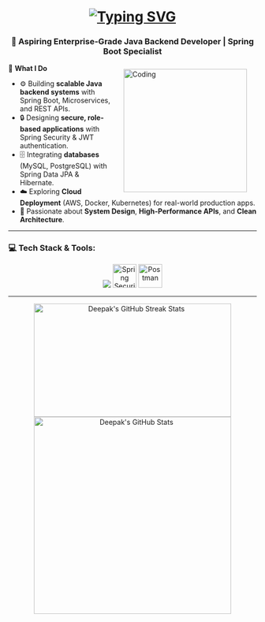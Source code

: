 <h1 align="center">
  <a href="https://git.io/typing-svg">
    <img src="https://readme-typing-svg.herokuapp.com?font=Fira+Code&size=28&duration=3000&pause=1000&color=00C4FF&center=true&vCenter=true&width=500&lines=Hi+%F0%9F%91%8B%2C+I'm+Deepak" alt="Typing SVG" />
  </a>
</h1>
<h3 align="center">🏢 Aspiring Enterprise-Grade Java Backend Developer | Spring Boot Specialist</h3>


<img align="right" alt="Coding" width="250" 
     src="https://mir-s3-cdn-cf.behance.net/project_modules/hd/06f21a161921919.63cd7887d0a70.gif" 
     hspace="20" vspace="10">

💼 **What I Do**  
- ⚙️ Building **scalable Java backend systems** with Spring Boot, Microservices, and REST APIs.  
- 🔒 Designing **secure, role-based applications** with Spring Security & JWT authentication.  
- 🗄️ Integrating **databases** (MySQL, PostgreSQL) with Spring Data JPA & Hibernate.  
- ☁️ Exploring **Cloud Deployment** (AWS, Docker, Kubernetes) for real-world production apps.  
- 🧠 Passionate about **System Design**, **High-Performance APIs**, and **Clean Architecture**.  
 

---

<h3 align="left">💻 Tech Stack & Tools:</h3>

<div align="center">

<!-- From skillicons.dev -->
<img src="https://skillicons.dev/icons?i=java,spring,mysql,html,css,vscode,idea,git,github,docker" />

<!-- Custom hosted icons -->
<img src="https://cdn-icons-png.flaticon.com/512/5968/5968705.png" alt="Spring Security" width="48" height="48"/>
<img src="https://www.vectorlogo.zone/logos/getpostman/getpostman-icon.svg" alt="Postman" width="48" height="48"/>

</div>

---

<p align="center">
     <img width="400" height="230" src="https://github-readme-streak-stats.herokuapp.com/?user=deepakdey412&theme=dark" alt="Deepak's GitHub Streak Stats" />
  <img width="400" src="https://github-readme-stats.vercel.app/api?username=deepakdey412&show_icons=true&locale=en&theme=dark" alt="Deepak's GitHub Stats" />
</p>
